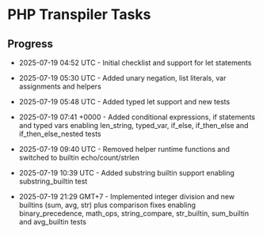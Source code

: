 # PHP Transpiler Tasks

## Progress
- 2025-07-19 04:52 UTC - Initial checklist and support for let statements
- 2025-07-19 05:30 UTC - Added unary negation, list literals, var assignments and helpers

- 2025-07-19 05:48 UTC - Added typed let support and new tests
- 2025-07-19 07:41 +0000 - Added conditional expressions, if statements and typed vars
  enabling len_string, typed_var, if_else, if_then_else and if_then_else_nested tests
- 2025-07-19 09:40 UTC - Removed helper runtime functions and switched to builtin echo/count/strlen
- 2025-07-19 10:39 UTC - Added substring builtin support enabling substring_builtin test
- 2025-07-19 21:29 GMT+7 - Implemented integer division and new builtins (sum,
  avg, str) plus comparison fixes enabling binary_precedence, math_ops,
  string_compare, str_builtin, sum_builtin and avg_builtin tests
